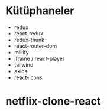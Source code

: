 # Kütüphaneler

- redux
- react-redux
- redux-thunk
- react-router-dom
- millify
- iframe / react-player
- tailwind
- axios
- react-icons
# netflix-clone-react
